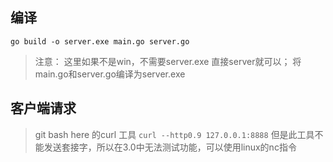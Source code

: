
## 编译
`go build -o server.exe main.go server.go`
> 注意： 这里如果不是win，不需要server.exe 直接server就可以；
> 将main.go和server.go编译为server.exe 
## 客户端请求
> git bash here 的curl 工具
`curl --http0.9 127.0.0.1:8888`
> 但是此工具不能发送套接字，所以在3.0中无法测试功能，可以使用linux的nc指令